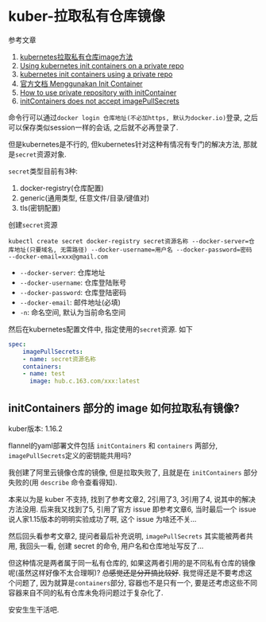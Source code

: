 # kuber-拉取私有仓库镜像

参考文章

1. [kubernetes拉取私有仓库image方法](https://blog.csdn.net/kozazyh/article/details/79427119)
2. [Using kubernetes init containers on a private repo](https://stackoverflow.com/questions/42462244/using-kubernetes-init-containers-on-a-private-repo)
3. [kubernetes init containers using a private repo](https://stackoverflow.com/questions/42422892/kubernetes-init-containers-using-a-private-repo)
4. [官方文档 Menggunakan Init Container](https://kubernetes.io/id/docs/concepts/workloads/pods/init-containers/#menggunakan-init-container)
5. [How to use private repository with initContainer](https://stackoverflow.com/questions/53185465/how-to-use-private-repository-with-initcontainer)
6. [initContainers does not accept imagePullSecrets](https://github.com/kubernetes/kubernetes/issues/70732)

命令行可以通过`docker login 仓库地址(不必加https, 默认为docker.io)`登录, 之后可以保存类似session一样的会话, 之后就不必再登录了.

但是kubernetes是不行的, 但kubernetes针对这种有情况有专门的解决方法, 那就是`secret`资源对象.

`secret`类型目前有3种: 

1. docker-registry(仓库配置)
2. generic(通用类型, 任意文件/目录/键值对)
3. tls(密钥配置)

创建`secret`资源

```
kubectl create secret docker-registry secret资源名称 --docker-server=仓库地址(只要域名, 无需路径) --docker-username=用户名 --docker-password=密码 --docker-email=xxx@gmail.com
```

- `--docker-server`: 仓库地址
- `--docker-username`: 仓库登陆账号
- `--docker-password`: 仓库登陆密码
- `--docker-email`: 邮件地址(必填)
- `-n`: 命名空间, 默认为当前命名空间

然后在kubernetes配置文件中, 指定使用的`secret`资源. 如下

```yml
spec:
    imagePullSecrets:
    - name: secret资源名称
    containers:
    - name: test
      image: hub.c.163.com/xxx:latest
```

## initContainers 部分的 image 如何拉取私有镜像?

kuber版本: 1.16.2

flannel的yaml部署文件包括 `initContainers` 和 `containers` 两部分, `imagePullSecrets`定义的密钥能共用吗?

我创建了阿里云镜像仓库的镜像, 但是拉取失败了, 且就是在 `initContainers` 部分失败的(用 `describe` 命令查看得知). 

本来以为是 kuber 不支持, 找到了参考文章2, 2引用了3, 3引用了4, 说其中的解决方法没用. 后来我又找到了5, 引用了官方 issue 即参考文章6, 当时最后一个 issue 说人家1.15版本的明明实验成功了啊, 这个 issue 为啥还不关...

然后回头看参考文章2, 提问者最后补充说明, `imagePullSecrets` 其实能被两者共用, 我回头一看, 创建 secret 的命令, 用户名和仓库地址写反了...

但这种情况是两者属于同一私有仓库的, 如果这两者引用的是不同私有仓库的镜像呢(虽然这样好像不太合理啊)? ~~总感觉还是分开搞比较好~~. 我觉得还是不要考虑这个问题了, 因为就算是`containers`部分, 容器也不是只有一个, 要是还考虑这些不同容器来自不同的私有仓库未免将问题过于复杂化了.

安安生生干活吧.
